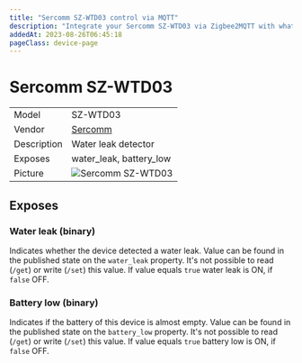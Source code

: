 ```yaml
---
title: "Sercomm SZ-WTD03 control via MQTT"
description: "Integrate your Sercomm SZ-WTD03 via Zigbee2MQTT with whatever smart home infrastructure you are using without the vendor's bridge or gateway."
addedAt: 2023-08-26T06:45:18
pageClass: device-page
---
```


<!-- !!!! -->
<!-- ATTENTION: This file is auto-generated through docgen! -->
<!-- You can only edit the "Notes"-Section between the two comment lines "Notes BEGIN" and "Notes END". -->
<!-- Do not use h1 or h2 heading within "## Notes"-Section. -->
<!-- !!!! -->

# Sercomm SZ-WTD03

|     |     |
|-----|-----|
| Model | SZ-WTD03  |
| Vendor  | [Sercomm](/supported-devices/#v=Sercomm)  |
| Description | Water leak detector |
| Exposes | water_leak, battery_low |
| Picture | ![Sercomm SZ-WTD03](https://www.zigbee2mqtt.io/images/devices/SZ-WTD03.png) |


<!-- Notes BEGIN: You can edit here. Add "## Notes" headline if not already present. -->


<!-- Notes END: Do not edit below this line -->




## Exposes

### Water leak (binary)
Indicates whether the device detected a water leak.
Value can be found in the published state on the `water_leak` property.
It's not possible to read (`/get`) or write (`/set`) this value.
If value equals `true` water leak is ON, if `false` OFF.

### Battery low (binary)
Indicates if the battery of this device is almost empty.
Value can be found in the published state on the `battery_low` property.
It's not possible to read (`/get`) or write (`/set`) this value.
If value equals `true` battery low is ON, if `false` OFF.

